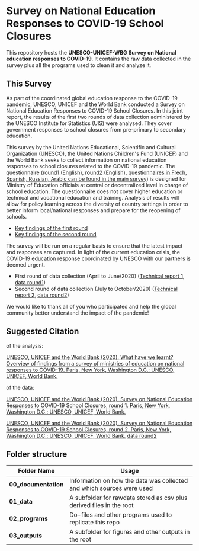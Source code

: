 # Survey on National Education Responses to COVID-19 School Closures

This repository hosts the **UNESCO-UNICEF-WBG Survey on National education responses to COVID-19**. It contains the raw data collected in the survey plus all the programs used to clean it and analyze it.

## This Survey 

As part of the coordinated global education response to the COVID-19 pandemic, UNESCO, UNICEF and the World Bank conducted a Survey on National Education Responses to COVID-19 School Closures. In this joint report, the results of the first two rounds of data collection administered by the UNESCO Institute for Statistics (UIS) were analysed. They cover government responses to school closures from pre-primary to secondary education.

This survey by the United Nations Educational, Scientific and Cultural Organization (UNESCO), the United Nations Children's Fund (UNICEF) and the World Bank seeks to collect information on national education responses to school closures related to the COVID-19 pandemic. The questionnaire ([round1 (English)](http://tcg.uis.unesco.org/wp-content/uploads/sites/4/2020/06/covid-19_school_closure_questionnaire_en.pdf), [round2 (English)](http://tcg.uis.unesco.org/wp-content/uploads/sites/4/2020/07/Joint-Survey-2.0-FINAL_EN.pdf), [questionnaires in Frech, Spanish, Russian, Arabic can be found in the main survey](http://tcg.uis.unesco.org/survey-education-covid-school-closures/)) is designed for Ministry of Education officials at central or decentralized level in charge of school education. The questionnaire does not cover higher education or technical and vocational education and training. Analysis of results will allow for policy learning across the diversity of country settings in order to better inform local/national responses and prepare for the reopening of schools. 

  - [Key findings of the first round](https://infogram.com/copy-copy-covid-fig-_r4-1hke60d1x7m525r?live)
  - [Key findings of the second round](https://infogram.com/key-findings-1hxr4z5ynon74yo?live)

The survey will be run on a regular basis to ensure that the latest impact and responses are captured. In light of the current education crisis, the COVID-19 education response coordinated by UNESCO with our partners is deemed urgent.

   - First round of data collection (April to June/2020) ([Technical report 1](http://tcg.uis.unesco.org/wp-content/uploads/sites/4/2020/07/COVID-SURVEY_technical-note-20200702.pdf), [data round1](http://tcg.uis.unesco.org/wp-content/uploads/sites/4/2020/07/Response_final_20200720.xls))
   - Second round of data collection (July to October/2020) ([Technical report 2](http://tcg.uis.unesco.org/wp-content/uploads/sites/4/2020/10/COVID-SURVEY_R2_technical-note.pdf), [data round2](http://tcg.uis.unesco.org/wp-content/uploads/sites/4/2020/10/COVID_SchoolSurvey_R2_Data-and-Codebook.xlsx))

We would like to thank all of you who participated and help the global community better understand the impact of the pandemic!

## Suggested Citation

of the analysis: 

  [UNESCO, UNICEF and the World Bank (2020). What have we learnt? Overview of findings from a survey of ministries of education on national responses to COVID-19. Paris, New York, Washington D.C.: UNESCO, UNICEF, World Bank.](https://data.unicef.org/wp-content/uploads/2020/10/National-Education-Responses-to-COVID-19-WEB-final.pdf)

of the data:

  [UNESCO, UNICEF and the World Bank (2020). Survey on National Education
Responses to COVID-19 School Closures, round 1. Paris, New York, Washington D.C.: UNESCO, UNICEF, World Bank.](http://tcg.uis.unesco.org/survey-education-covid-school-closures/) 

  [UNESCO, UNICEF and the World Bank (2020). Survey on National Education
Responses to COVID-19 School Closures, round 2. Paris, New York, Washington D.C.: UNESCO, UNICEF, World Bank.](http://tcg.uis.unesco.org/survey-education-covid-school-closures/) [data round2](http://tcg.uis.unesco.org/wp-content/uploads/sites/4/2020/10/COVID_SchoolSurvey_R2_Data-and-Codebook.xlsx)

## Folder structure

| Folder Name | Usage |
|---|---|
|**00_documentation**|Information on how the data was collected and which sources were used|
|**01_data**|A subfolder for rawdata stored as csv plus derived files in the root|
|**02_programs**|Do-files and other programs used to replicate this repo|
|**03_outputs**|A subfolder for figures and other outputs in the root||
